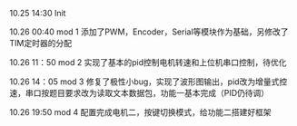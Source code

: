 10.25 14:30
Init 

10.26 00:40
mod 1
添加了PWM，Encoder，Serial等模块作为基础，另修改了TIM定时器的分配

10.26 11：50
mod 2
实现了基本的pid控制电机转速和上位机串口控制，待优化

10.26 14：05
mod 3
修复了极性小bug，实现了波形图输出，pid改为增量式控速，串口按题目要求改为读取文本数据包，功能一基本完成（PID仍待调）

10.26 19:50
mod 4
配置完成电机二，按键切换模式，给功能二搭建好框架